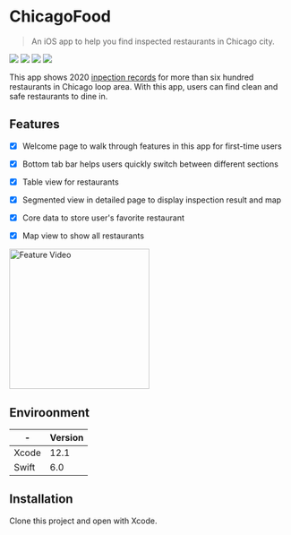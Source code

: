 # ChicagoFood
> An iOS app to help you find inspected restaurants in Chicago city.

![](https://img.shields.io/badge/swift-6.0-red)
![](https://img.shields.io/badge/platform-iOS-gray)
![](https://img.shields.io/badge/Xcode-12-green)
![](https://img.shields.io/badge/License-MIT-blue.svg)

This app shows 2020 [inpection records](https://data.cityofchicago.org/Health-Human-Services/Food-Inspections/4ijn-s7e5/data) for more than six hundred restaurants in Chicago loop area. With this app, users can find clean and safe restaurants to dine in.


## Features

- [x] Welcome page to walk through features in this app for first-time users
- [x] Bottom tab bar helps users quickly switch between different sections
- [x] Table view for restaurants
- [x] Segmented view in detailed page to display inspection result and map
- [x] Core data to store user's favorite restaurant
- [x] Map view to show all restaurants


<img src="https://github.com/yahancheng/iOS-Chicago-Clean-Food/blob/main/feature-demo.gif" alt="Feature Video" width="250"/>



## Enviroonment

| -  | Version |
| ------- | ------- |
| Xcode  | 12.1  |
| Swift  | 6.0  |


## Installation

Clone this project and open with Xcode.






